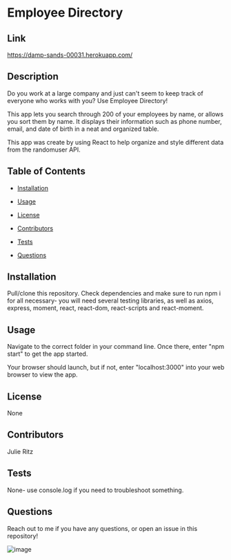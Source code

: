 # Employee Directory
## Link
https://damp-sands-00031.herokuapp.com/
## Description
Do you work at a large company and just can't seem to keep track of everyone who works with you? Use Employee Directory!

This app lets you search through 200 of your employees by name, or allows you sort them by name. It displays their information such as phone number, email, and date of birth in a neat and organized table.

This app was create by using React to help organize and style different data from the randomuser API.
## Table of Contents
* [Installation](#installation)

* [Usage](#usage)

* [License](#license)

* [Contributors](#contributors)

* [Tests](#tests)

* [Questions](#questions)
## Installation
Pull/clone this repository. Check dependencies and make sure to run npm i for all necessary- you will need several testing libraries, as well as axios, express, moment, react, react-dom, react-scripts and react-moment.
## Usage
Navigate to the correct folder in your command line. Once there, enter "npm start" to get the app started.

Your browser should launch, but if not, enter "localhost:3000" into your web browser to view the app.
## License
None
## Contributors
Julie Ritz
## Tests
None- use console.log if you need to troubleshoot something.
## Questions
Reach out to me if you have any questions, or open an issue in this repository!

![image](https://user-images.githubusercontent.com/60047114/87863984-ff6cb800-c916-11ea-85d6-911eb777ce30.png)